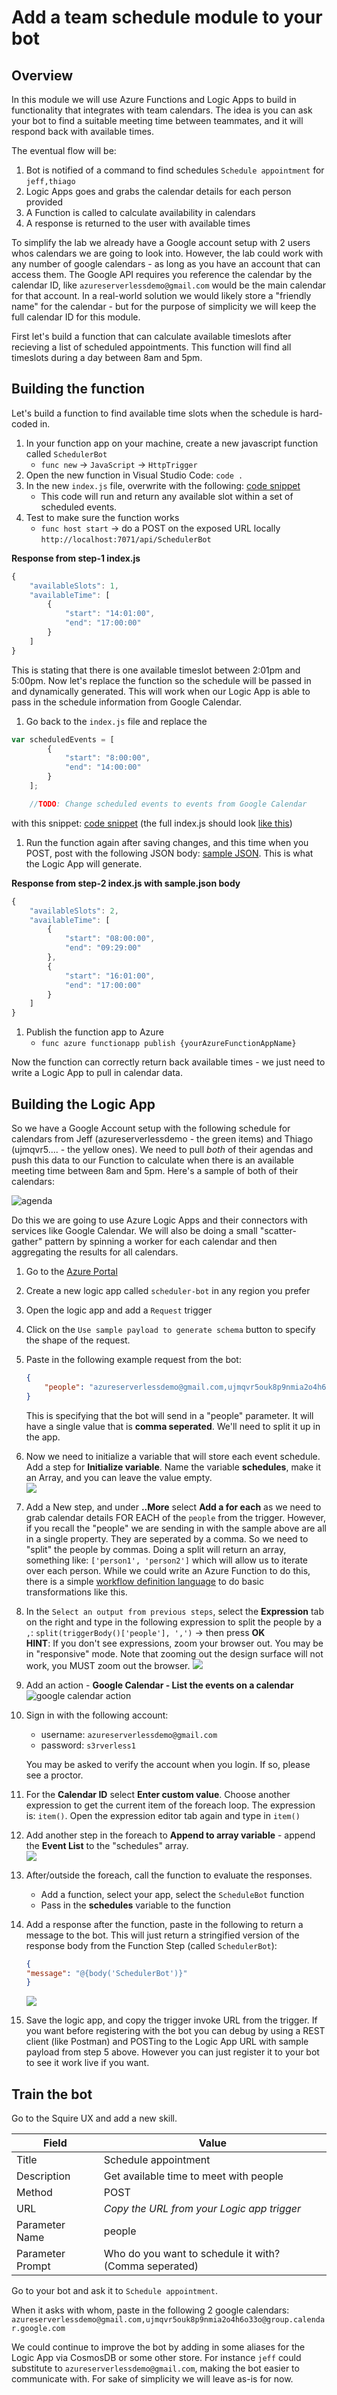 # Add a team schedule module to your bot

## Overview

In this module we will use Azure Functions and Logic Apps to build in functionality that integrates with team calendars.  The idea is you can ask your bot to find a suitable meeting time between teammates, and it will respond back with available times.

The eventual flow will be:  
1. Bot is notified of a command to find schedules `Schedule appointment` for `jeff,thiago`
1. Logic Apps goes and grabs the calendar details for each person provided
1. A Function is called to calculate availability in calendars
1. A response is returned to the user with available times

To simplify the lab we already have a Google account setup with 2 users whos calendars we are going to look into.  However, the lab could work with any number of google calendars - as long as you have an account that can access them.  The Google API requires you reference the calendar by the calendar ID, like `azureserverlessdemo@gmail.com` would be the main calendar for that account.  In a real-world solution we would likely store a "friendly name" for the calendar - but for the purpose of simplicity we will keep the full calendar ID for this module.

First let's build a function that can calculate available timeslots after recieving a list of scheduled appointments.  This function will find all timeslots during a day between 8am and 5pm.

## Building the function

Let's build a function to find available time slots when the schedule is hard-coded in.

1. In your function app on your machine, create a new javascript function called `SchedulerBot`
    * `func new` -> `JavaScript` -> `HttpTrigger`
1. Open the new function in Visual Studio Code: `code .`
1. In the new `index.js` file, overwrite with the following: [code snippet](src/step-1/index.js)
    * This code will run and return any available slot within a set of scheduled events.  
1. Test to make sure the function works
    * `func host start` -> do a POST on the exposed URL locally `http://localhost:7071/api/SchedulerBot`

**Response from step-1 index.js**

```javascript
{
    "availableSlots": 1,
    "availableTime": [
        {
            "start": "14:01:00",
            "end": "17:00:00"
        }
    ]
}
```

This is stating that there is one available timeslot between 2:01pm and 5:00pm. Now let's replace the function so the schedule will be passed in and dynamically generated.  This will work when our Logic App is able to pass in the schedule information from Google Calendar.

1. Go back to the `index.js` file and replace the 

```javascript
var scheduledEvents = [
        {
            "start": "8:00:00",
            "end": "14:00:00"
        }
    ];

    //TODO: Change scheduled events to events from Google Calendar
```

with this snippet: [code snippet](src/step-2/index.snippet.js)  (the full index.js should look [like this](src/step-2/index.js))

1. Run the function again after saving changes, and this time when you POST, post with the following JSON body: [sample JSON](src/step-2/sample.json).  This is what the Logic App will generate.

**Response from step-2 index.js with sample.json body**
```javascript
{
    "availableSlots": 2,
    "availableTime": [
        {
            "start": "08:00:00",
            "end": "09:29:00"
        },
        {
            "start": "16:01:00",
            "end": "17:00:00"
        }
    ]
}
```
1. Publish the function app to Azure
    * `func azure functionapp publish {yourAzureFunctionAppName}`  

Now the function can correctly return back available times - we just need to write a Logic App to pull in calendar data.

## Building the Logic App

So we have a Google Account setup with the following schedule for calendars from Jeff (azureserverlessdemo - the green items) and Thiago (ujmqvr5.... - the yellow ones).  We need to pull *both* of their agendas and push this data to our Function to calculate when there is an available meeting time between 8am and 5pm.  Here's a sample of both of their calendars:  

![agenda](images/8.png)  

Do this we are going to use Azure Logic Apps and their connectors with services like Google Calendar.  We will also be doing a small "scatter-gather" pattern by spinning a worker for each calendar and then aggregating the results for all calendars.

1. Go to the [Azure Portal](https://portal.azure.com)
1. Create a new logic app called `scheduler-bot` in any region you prefer
1. Open the logic app and add a `Request` trigger
1. Click on the `Use sample payload to generate schema` button to specify the shape of the request.
1. Paste in the following example request from the bot:  
    ```json
    {
        "people": "azureserverlessdemo@gmail.com,ujmqvr5ouk8p9nmia2o4h6o33o@group.calendar.google.com"
    }
    ```
    This is specifying that the bot will send in a "people" parameter.  It will have a single value that is **comma seperated**.  We'll need to split it up in the app.  
1. Now we need to initialize a variable that will store each event schedule.  Add a step for **Initialize variable**.  Name the variable **schedules**, make it an Array, and you can leave the value empty.  
    ![](images/4.png)
1. Add a New step, and under **..More** select **Add a for each** as we need to grab calendar details FOR EACH of the `people` from the trigger.  However, if you recall the "people" we are sending in with the sample above are all in a single property.  They are seperated by a comma.  So we need to "split" the people by commas.  Doing a split will return an array, something like: `['person1', 'person2']` which will allow us to iterate over each person.  While we could write an Azure Function to do this, there is a simple [workflow definition language](http://aka.ms/logicappsdocs) to do basic transformations like this.  
1. In the `Select an output from previous steps`, select the **Expression** tab on the right and type in the following expression to split the people by a `,`: `split(triggerBody()['people'], ',')` -> then press **OK**  
    **HINT**: If you don't see expressions, zoom your browser out. You may be in "responsive" mode.  Note that zooming out the design surface will not work, you MUST zoom out the browser.
    ![](images/5.png)
1. Add an action - **Google Calendar - List the events on a calendar**  
![google calendar action](images/1.png)  
1. Sign in with the following account:
    * username: `azureserverlessdemo@gmail.com`
    * password: `s3rverless1`
    
    You may be asked to verify the account when you login.  If so, please see a proctor.

1. For the **Calendar ID** select **Enter custom value**.  Choose another expression to get the current item of the foreach loop.  The expression is: `item()`.  Open the expression editor tab again and type in `item()`  
1. Add another step in the foreach to **Append to array variable** - append the **Event List** to the "schedules" array.  
    ![](images/6.png)  
1. After/outside the foreach, call the function to evaluate the responses.
    * Add a function, select your app, select the `ScheduleBot` function
    * Pass in the **schedules** variable to the function
1. Add a response after the function, paste in the following to return a message to the bot.  This will just return a stringified version of the response body from the Function Step (called `SchedulerBot`):  
    ```json
    {
    "message": "@{body('SchedulerBot')}"
    }
    ```  
    ![](images/7.png)
1. Save the logic app, and copy the trigger invoke URL from the trigger.  If you want before registering with the bot you can debug by using a REST client (like Postman) and POSTing to the Logic App URL with sample payload from step 5 above.  However you can just register it to your bot to see it work live if you want.

## Train the bot
Go to the Squire UX and add a new skill.


|Field|Value|
|--|--|
|Title|Schedule appointment|
|Description|Get available time to meet with people|
|Method|POST|
|URL|*Copy the URL from your Logic app trigger*|
|Parameter Name|people|
|Parameter Prompt|Who do you want to schedule it with? (Comma seperated)|


Go to your bot and ask it to `Schedule appointment`.

When it asks with whom, paste in the following 2 google calendars:
`azureserverlessdemo@gmail.com,ujmqvr5ouk8p9nmia2o4h6o33o@group.calendar.google.com`

We could continue to improve the bot by adding in some aliases for the Logic App via CosmosDB or some other store. For instance `jeff` could substitute to `azureserverlessdemo@gmail.com`, making the bot easier to communicate with. For sake of simplicity we will leave as-is for now.